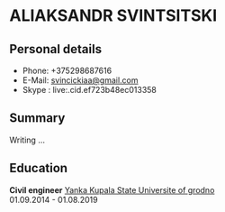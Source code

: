 # ALIAKSANDR SVINTSITSKI #

## Personal details ##

* Phone: +375298687616 
* E-Mail: svincickiaa@gmail.com
* Skype : live:.cid.ef723b48ec013358

## Summary ##

Writing ... 

## Education ## 
**Civil engineer**
[Yanka Kupala State Universite of grodno](https://www.grsu.by/)      
01.09.2014 - 01.08.2019
